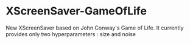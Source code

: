 # XScreenSaver-GameOfLife
New XScreenSaver based on John Conway's Game of Life. It currently provides only two hyperparameters : size and noise
